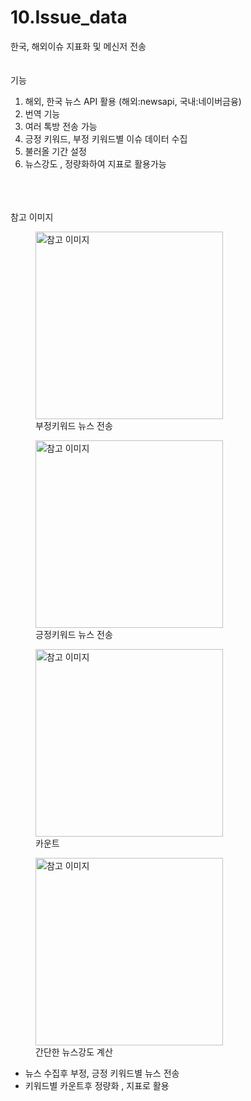 # 10.Issue_data

한국, 해외이슈 지표화 및 메신저 전송
<br>
<br>
<br>
기능
1. 해외, 한국 뉴스 API 활용 (해외:newsapi, 국내:네이버금융)
2. 번역 기능
3. 여러 톡방 전송 가능
4. 긍정 키워드, 부정 키워드별 이슈 데이터 수집
5. 불러올 기간 설정
6. 뉴스강도 , 정량화하여 지표로 활용가능
<br>
<br>
<br>
참고 이미지
<br>
<p>
<figure>
  <img src="https://github.com/wjtls/10.Issue_data/assets/60399060/61f808e8-846a-42dd-a0e7-e398cc7d24cd" alt="참고 이미지" width="300" height='300'>
  <figcaption>부정키워드 뉴스 전송</figcaption>
</figure>
<figure>
  <img src="https://github.com/wjtls/10.Issue_data/assets/60399060/263a85ad-929d-4ff9-a442-3733ce944a6b" alt="참고 이미지" width="300"  height='300'>
  <figcaption>긍정키워드 뉴스 전송</figcaption>
</figure>
</p>
<p>
<figure>
  <img src="https://github.com/wjtls/10.Issue_data/assets/60399060/1b274d49-2ba8-4117-8732-9d816c8bcc61" alt="참고 이미지" width="300" height='300'>
  <figcaption>카운트</figcaption>
</figure>
<figure>
  <img src="https://github.com/wjtls/10.Issue_data/assets/60399060/67171730-b200-4053-9fe5-7aebf9c231b2" alt="참고 이미지" width="300" height='300'>
  <figcaption>간단한 뉴스강도 계산</figcaption>
</figure>
</p>


- 뉴스 수집후 부정, 긍정 키워드별 뉴스 전송
- 키워드별 카운트후 정량화 , 지표로 활용


